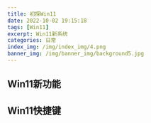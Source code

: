 ```yaml
---
title: 初探Win11
date: 2022-10-02 19:15:18
tags: [Win11]
excerpt: Win11新系统
categories: 日常
index_img: /img/index_img/4.png
banner_img: /img/banner_img/background5.jpg
---
```


## Win11新功能

## Win11快捷键